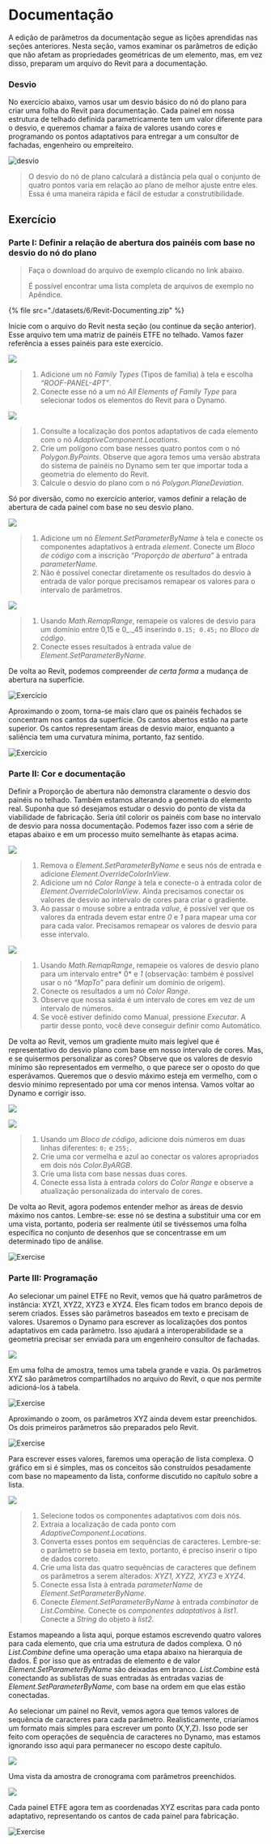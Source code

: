 # Documentação

A edição de parâmetros da documentação segue as lições aprendidas nas seções anteriores. Nesta seção, vamos examinar os parâmetros de edição que não afetam as propriedades geométricas de um elemento, mas, em vez disso, preparam um arquivo do Revit para a documentação.

### Desvio

No exercício abaixo, vamos usar um desvio básico do nó do plano para criar uma folha do Revit para documentação. Cada painel em nossa estrutura de telhado definida parametricamente tem um valor diferente para o desvio, e queremos chamar a faixa de valores usando cores e programando os pontos adaptativos para entregar a um consultor de fachadas, engenheiro ou empreiteiro.

![desvio](./images/6/deviation.jpg)

> O desvio do nó de plano calculará a distância pela qual o conjunto de quatro pontos varia em relação ao plano de melhor ajuste entre eles. Essa é uma maneira rápida e fácil de estudar a construtibilidade.

## Exercício

### Parte I: Definir a relação de abertura dos painéis com base no desvio do nó do plano

> Faça o download do arquivo de exemplo clicando no link abaixo.
>
> É possível encontrar uma lista completa de arquivos de exemplo no Apêndice.

{% file src="./datasets/6/Revit-Documenting.zip" %}

Inicie com o arquivo do Revit nesta seção (ou continue da seção anterior). Esse arquivo tem uma matriz de painéis ETFE no telhado. Vamos fazer referência a esses painéis para este exercício.

![](<./images/6/documenting - exercise I - 01.jpg>)

> 1. Adicione um nó _Family Types_ (Tipos de família) à tela e escolha _“ROOF-PANEL-4PT”_.
> 2. Conecte esse nó a um nó _All Elements of Family Type_ para selecionar todos os elementos do Revit para o Dynamo.

![](<./images/6/documenting - exercise I - 02.jpg>)

> 1. Consulte a localização dos pontos adaptativos de cada elemento com o nó _AdaptiveComponent.Locations_.
> 2. Crie um polígono com base nesses quatro pontos com o nó _Polygon.ByPoints_. Observe que agora temos uma versão abstrata do sistema de painéis no Dynamo sem ter que importar toda a geometria do elemento do Revit.
> 3. Calcule o desvio do plano com o nó _Polygon.PlaneDeviation_.

Só por diversão, como no exercício anterior, vamos definir a relação de abertura de cada painel com base no seu desvio plano.

![](<./images/6/documenting - exercise I - 03.jpg>)

> 1. Adicione um nó _Element.SetParameterByName_ à tela e conecte os componentes adaptativos à entrada _element_. Conecte um _Bloco de código_ com a inscrição _“Proporção de abertura”_ à entrada _parameterName_.
> 2. Não é possível conectar diretamente os resultados do desvio à entrada de valor porque precisamos remapear os valores para o intervalo de parâmetros.

![](<./images/6/documenting - exercise I - 04.jpg>)

> 1. Usando _Math.RemapRange_, remapeie os valores de desvio para um domínio entre 0,15 e 0\_.\_45 inserindo `0.15; 0.45;` no _Bloco de código_.
> 2. Conecte esses resultados à entrada value de _Element.SetParameterByName_.

De volta ao Revit, podemos compreender _de certa forma_ a mudança de abertura na superfície.

![Exercício](./images/6/13.jpg)

Aproximando o zoom, torna-se mais claro que os painéis fechados se concentram nos cantos da superfície. Os cantos abertos estão na parte superior. Os cantos representam áreas de desvio maior, enquanto a saliência tem uma curvatura mínima, portanto, faz sentido.

![Exercício](./images/6/13a.jpg)

### Parte II: Cor e documentação

Definir a Proporção de abertura não demonstra claramente o desvio dos painéis no telhado. Também estamos alterando a geometria do elemento real. Suponha que só desejamos estudar o desvio do ponto de vista da viabilidade de fabricação. Seria útil colorir os painéis com base no intervalo de desvio para nossa documentação. Podemos fazer isso com a série de etapas abaixo e em um processo muito semelhante às etapas acima.

![](<./images/6/documenting - exercise II - 01.jpg>)

> 1. Remova o _Element.SetParameterByName_ e seus nós de entrada e adicione _Element.OverrideColorInView_.
> 2. Adicione um nó _Color Range_ à tela e conecte-o à entrada color de _Element.OverrideColorInView_. Ainda precisamos conectar os valores de desvio ao intervalo de cores para criar o gradiente.
> 3. Ao passar o mouse sobre a entrada _value_, é possível ver que os valores da entrada devem estar entre _0_ e _1_ para mapear uma cor para cada valor. Precisamos remapear os valores de desvio para esse intervalo.

![](<./images/6/documenting - exercise II - 02.jpg>)

> 1. Usando _Math.RemapRange_, remapeie os valores de desvio plano para um intervalo entre\* 0\* e _1_ (observação: também é possível usar o nó _“MapTo”_ para definir um domínio de origem).
> 2. Conecte os resultados a um nó _Color Range_.
> 3. Observe que nossa saída é um intervalo de cores em vez de um intervalo de números.
> 4. Se você estiver definido como Manual, pressione _Executar_. A partir desse ponto, você deve conseguir definir como Automático.

De volta ao Revit, vemos um gradiente muito mais legível que é representativo do desvio plano com base em nosso intervalo de cores. Mas, e se quisermos personalizar as cores? Observe que os valores de desvio mínimo são representados em vermelho, o que parece ser o oposto do que esperávamos. Queremos que o desvio máximo esteja em vermelho, com o desvio mínimo representado por uma cor menos intensa. Vamos voltar ao Dynamo e corrigir isso.

![](./images/6/09.jpg)

![](<./images/6/documenting - exercise II - 04.jpg>)

> 1. Usando um _Bloco de código_, adicione dois números em duas linhas diferentes: `0;` e `255;`.
> 2. Crie uma cor vermelha e azul ao conectar os valores apropriados em dois nós _Color.ByARGB_.
> 3. Crie uma lista com base nessas duas cores.
> 4. Conecte essa lista à entrada _colors_ do _Color Range_ e observe a atualização personalizada do intervalo de cores.

De volta ao Revit, agora podemos entender melhor as áreas de desvio máximo nos cantos. Lembre-se: esse nó se destina a substituir uma cor em uma vista, portanto, poderia ser realmente útil se tivéssemos uma folha específica no conjunto de desenhos que se concentrasse em um determinado tipo de análise.

![Exercise](<./images/6/07 (6).jpg>)

### Parte III: Programação

Ao selecionar um painel ETFE no Revit, vemos que há quatro parâmetros de instância: XYZ1, XYZ2, XYZ3 e XYZ4. Eles ficam todos em branco depois de serem criados. Esses são parâmetros baseados em texto e precisam de valores. Usaremos o Dynamo para escrever as localizações dos pontos adaptativos em cada parâmetro. Isso ajudará a interoperabilidade se a geometria precisar ser enviada para um engenheiro consultor de fachadas.

![](<./images/6/documenting - exercise III - 01.jpg>)

Em uma folha de amostra, temos uma tabela grande e vazia. Os parâmetros XYZ são parâmetros compartilhados no arquivo do Revit, o que nos permite adicioná-los à tabela.

![Exercise](<./images/6/03 (8).jpg>)

Aproximando o zoom, os parâmetros XYZ ainda devem estar preenchidos. Os dois primeiros parâmetros são preparados pelo Revit.

![Exercise](<./images/6/02 (9).jpg>)

Para escrever esses valores, faremos uma operação de lista complexa. O gráfico em si é simples, mas os conceitos são construídos pesadamente com base no mapeamento da lista, conforme discutido no capítulo sobre a lista.

![](<./images/6/documenting - exercise III - 04.jpg>)

> 1. Selecione todos os componentes adaptativos com dois nós.
> 2. Extraia a localização de cada ponto com _AdaptiveComponent.Locations_.
> 3. Converta esses pontos em sequências de caracteres. Lembre-se: o parâmetro se baseia em texto, portanto, é preciso inserir o tipo de dados correto.
> 4. Crie uma lista das quatro sequências de caracteres que definem os parâmetros a serem alterados: _XYZ1, XYZ2, XYZ3_ e _XYZ4_.
> 5. Conecte essa lista à entrada _parameterName_ de _Element.SetParameterByName_.
> 6. Conecte _Element.SetParameterByName_ à entrada _combinator_ de _List.Combine._ Conecte os _componentes adaptativos_ à _list1_. Conecte a _String_ do objeto à _list2_.

Estamos mapeando a lista aqui, porque estamos escrevendo quatro valores para cada elemento, que cria uma estrutura de dados complexa. O nó _List.Combine_ define uma operação uma etapa abaixo na hierarquia de dados. É por isso que as entradas de elemento e de valor _Element.SetParameterByName_ são deixadas em branco. _List.Combine_ está conectando as sublistas de suas entradas às entradas vazias de _Element.SetParameterByName_, com base na ordem em que elas estão conectadas.

Ao selecionar um painel no Revit, vemos agora que temos valores de sequência de caracteres para cada parâmetro. Realisticamente, criaríamos um formato mais simples para escrever um ponto (X,Y,Z). Isso pode ser feito com operações de sequência de caracteres no Dynamo, mas estamos ignorando isso aqui para permanecer no escopo deste capítulo.

![](<./images/6/04 (5).jpg>)

Uma vista da amostra de cronograma com parâmetros preenchidos.

![](<./images/6/01 (9).jpg>)

Cada painel ETFE agora tem as coordenadas XYZ escritas para cada ponto adaptativo, representando os cantos de cada painel para fabricação.

![Exercise](<./images/6/00 (8).jpg>)
